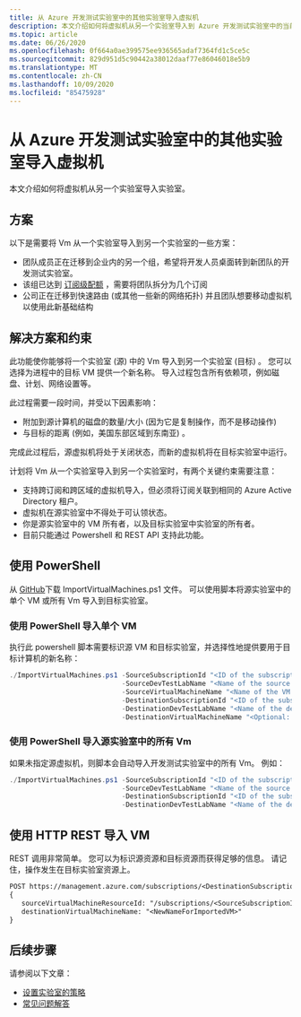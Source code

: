 ```yaml
---
title: 从 Azure 开发测试实验室中的其他实验室导入虚拟机
description: 本文介绍如何将虚拟机从另一个实验室导入到 Azure 开发测试实验室中的当前实验室。
ms.topic: article
ms.date: 06/26/2020
ms.openlocfilehash: 0f664a0ae399575ee936565adaf7364fd1c5ce5c
ms.sourcegitcommit: 829d951d5c90442a38012daaf77e86046018e5b9
ms.translationtype: MT
ms.contentlocale: zh-CN
ms.lasthandoff: 10/09/2020
ms.locfileid: "85475928"
---
```

# <a name="import-virtual-machines-from-another-lab-in-azure-devtest-labs"></a>从 Azure 开发测试实验室中的其他实验室导入虚拟机
本文介绍如何将虚拟机从另一个实验室导入实验室。

## <a name="scenarios"></a>方案
以下是需要将 Vm 从一个实验室导入到另一个实验室的一些方案：

- 团队成员正在迁移到企业内的另一个组，希望将开发人员桌面转到新团队的开发测试实验室。
- 该组已达到 [订阅级配额](../azure-resource-manager/management/azure-subscription-service-limits.md) ，需要将团队拆分为几个订阅
- 公司正在迁移到快速路由 (或其他一些新的网络拓扑) 并且团队想要移动虚拟机以使用此新基础结构

## <a name="solution-and-constraints"></a>解决方案和约束
此功能使你能够将一个实验室 (源) 中的 Vm 导入到另一个实验室 (目标) 。 您可以选择为进程中的目标 VM 提供一个新名称。 导入过程包含所有依赖项，例如磁盘、计划、网络设置等。

此过程需要一段时间，并受以下因素影响：

- 附加到源计算机的磁盘的数量/大小 (因为它是复制操作，而不是移动操作) 
- 与目标的距离 (例如，美国东部区域到东南亚) 。

完成此过程后，源虚拟机将处于关闭状态，而新的虚拟机将在目标实验室中运行。

计划将 Vm 从一个实验室导入到另一个实验室时，有两个关键约束需要注意：

- 支持跨订阅和跨区域的虚拟机导入，但必须将订阅关联到相同的 Azure Active Directory 租户。
- 虚拟机在源实验室中不得处于可认领状态。
- 你是源实验室中的 VM 所有者，以及目标实验室中实验室的所有者。
- 目前只能通过 Powershell 和 REST API 支持此功能。

## <a name="use-powershell"></a>使用 PowerShell
从 [GitHub](https://github.com/Azure/azure-devtestlab/tree/master/samples/DevTestLabs/Scripts/ImportVirtualMachines)下载 ImportVirtualMachines.ps1 文件。 可以使用脚本将源实验室中的单个 VM 或所有 Vm 导入到目标实验室。

### <a name="use-powershell-to-import-a-single-vm"></a>使用 PowerShell 导入单个 VM
执行此 powershell 脚本需要标识源 VM 和目标实验室，并选择性地提供要用于目标计算机的新名称：

```powershell
./ImportVirtualMachines.ps1 -SourceSubscriptionId "<ID of the subscription that contains the source lab>" `
                            -SourceDevTestLabName "<Name of the source lab>" `
                            -SourceVirtualMachineName "<Name of the VM to be imported from the source lab> " `
                            -DestinationSubscriptionId "<ID of the subscription that contians the destination lab>" `
                            -DestinationDevTestLabName "<Name of the destination lab>" `
                            -DestinationVirtualMachineName "<Optional: specify a new name for the imported VM in the destination lab>"
```

### <a name="use-powershell-to-import-all-vms-in-the-source-lab"></a>使用 PowerShell 导入源实验室中的所有 Vm
如果未指定源虚拟机，则脚本会自动导入开发测试实验室中的所有 Vm。  例如：

```powershell
./ImportVirtualMachines.ps1 -SourceSubscriptionId "<ID of the subscription that contains the source lab>" `
                            -SourceDevTestLabName "<Name of the source lab>" `
                            -DestinationSubscriptionId "<ID of the subscription that contians the destination lab>" `
                            -DestinationDevTestLabName "<Name of the destination lab>"
```

## <a name="use-http-rest-to-import-a-vm"></a>使用 HTTP REST 导入 VM
REST 调用非常简单。 您可以为标识源资源和目标资源而获得足够的信息。 请记住，操作发生在目标实验室资源上。

```REST
POST https://management.azure.com/subscriptions/<DestinationSubscriptionID>/resourceGroups/<DestinationResourceGroup>/providers/Microsoft.DevTestLab/labs/<DestinationLab>/ImportVirtualMachine?api-version=2017-04-26-preview
{
   sourceVirtualMachineResourceId: "/subscriptions/<SourceSubscriptionID>/resourcegroups/<SourceResourceGroup>/providers/microsoft.devtestlab/labs/<SourceLab>/virtualmachines/<NameofVMTobeImported>",
   destinationVirtualMachineName: "<NewNameForImportedVM>"
}
```

## <a name="next-steps"></a>后续步骤
请参阅以下文章：

- [设置实验室的策略](devtest-lab-set-lab-policy.md)
- [常见问题解答](devtest-lab-faq.md)
